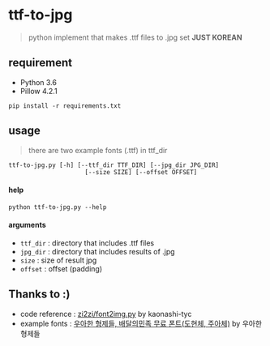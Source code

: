 # ttf-to-jpg

> python implement that makes .ttf files to .jpg set **JUST KOREAN**

## requirement
- Python 3.6
- Pillow 4.2.1

```
pip install -r requirements.txt
```

## usage
> there are two example fonts (.ttf) in ttf_dir

```
ttf-to-jpg.py [-h] [--ttf_dir TTF_DIR] [--jpg_dir JPG_DIR]
                     [--size SIZE] [--offset OFFSET]
 ```

#### help
```
python ttf-to-jpg.py --help
```

#### arguments
- `ttf_dir` : directory that includes .ttf files
- `jpg_dir` : directory that includes results of .jpg
- `size` : size of result jpg
- `offset` : offset (padding)



## Thanks to :)
- code reference : [zi2zi/font2img.py](https://github.com/kaonashi-tyc/zi2zi/blob/master/font2img.py) by kaonashi-tyc
- example fonts : [우아한 형제들, 배달의민족 무료 폰트(도현체, 주아체)](http://font.woowahan.com/) by 우아한 형제들